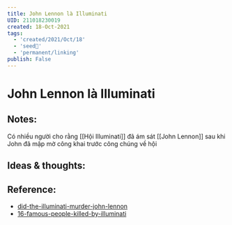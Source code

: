 ```yaml
---
title: John Lennon là Illuminati
UID: 211018230019
created: 18-Oct-2021
tags:
  - 'created/2021/Oct/18'
  - 'seed🥜'
  - 'permanent/linking'
publish: False
---
```

# John Lennon là Illuminati

## Notes:
Có nhiều người cho rằng [[Hội Illuminati]] đã ám sát [[John Lennon]] sau khi John đã mập mờ công khai trước công chúng về hội

## Ideas & thoughts:

## Reference:
- [did-the-illuminati-murder-john-lennon](https://christianobserver.net/did-the-illuminati-murder-john-lennon/)
- [16-famous-people-killed-by-illuminati](https://riseearth.org/16-famous-people-killed-by-illuminati.html)